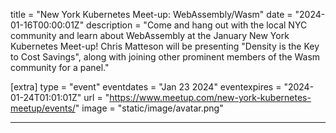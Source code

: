 title = "New York Kubernetes Meet-up: WebAssembly/Wasm"
date = "2024-01-16T00:00:01Z"
description = "Come and hang out with the local NYC community and learn about WebAssembly at the January New York Kubernetes Meet-up! Chris Matteson will be presenting \"Density is the Key to Cost Savings\", along with joining other prominent members of the Wasm community for a panel."

[extra]
type = "event"
eventdates = "Jan 23 2024"
eventexpires = "2024-01-24T01:01:01Z"
url = "https://www.meetup.com/new-york-kubernetes-meetup/events/"
image = "static/image/avatar.png"

---
